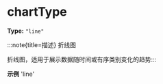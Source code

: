 # chartType

**Type:** `"line"`

:::note{title=描述}
折线图



折线图，适用于展示数据随时间或有序类别变化的趋势:::

**示例**
'line'


